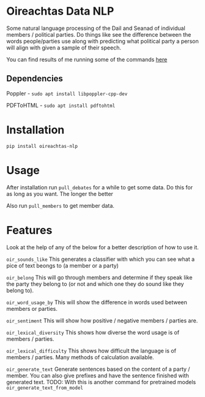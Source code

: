 Oireachtas Data NLP
===================

Some natural language processing of the Dail and Seanad of individual members / political parties. Do things like see the difference between the words people/parties use along with predicting what political party a person will align with given a sample of their speech.

You can find results of me running some of the commands [here](results/README.md)

Dependencies
------------

Poppler - `sudo apt install libpoppler-cpp-dev`

PDFToHTML - `sudo apt install pdftohtml`

Installation
============

`pip install oireachtas-nlp`

Usage
=====

After installation run `pull_debates` for a while to get some data. Do this for as long as you want. The longer the better

Also run `pull_members` to get member data.


Features
========

Look at the help of any of the below for a better description of how to use it.

`oir_sounds_like`
This generates a classifier with which you can see what a pice of text beongs to (a member or a party)

`oir_belong`
This will go through members and determine if they speak like the party they belong to (or not and which one they do sound like they belong to).

`oir_word_usage_by`
This will show the difference in words used between members or parties.

`oir_sentiment`
This will show how positive / negative members / parties are.

`oir_lexical_diversity`
This shows how diverse the word usage is of members / parties.

`oir_lexical_difficulty`
This shows how difficult the language is of members / parties. Many methods of calculation available.

`oir_generate_text`
Generate sentences based on the content of a party / member. You can also give prefixes and have the sentence finished with generated text. TODO: With this is another command for pretrained models `oir_generate_text_from_model`
